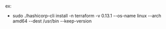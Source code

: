 #

ex:

- sudo ./hashicorp-cli install -n terraform -v 0.13.1 --os-name linux --arch amd64 --dest /usr/bin --keep-version
